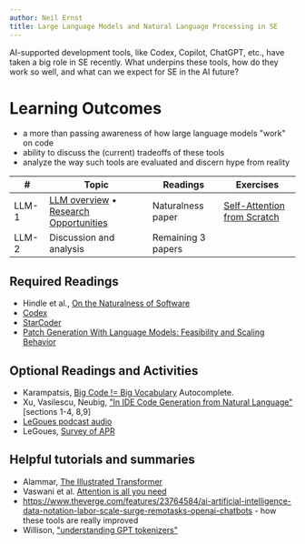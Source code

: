 ```yaml
---
author: Neil Ernst
title: Large Language Models and Natural Language Processing in SE
---
```


AI-supported development tools, like Codex, Copilot, ChatGPT, etc., have taken a big role in SE recently. What underpins these tools, how do they work so well, and what can we expect for SE in the AI future?

# Learning Outcomes

- a more than passing awareness of how large language models "work" on code
- ability to discuss the (current) tradeoffs of these tools
- analyze the way such tools are evaluated and discern hype from reality

| #     | Topic                   | Readings             | Exercises |
| ----- | ----------------------- | -------------------- | --------- |
| LLM-1 | [LLM overview](slides/llm-intro.md) • [Research Opportunities](slides/Grad-Opportunities.md)   | Naturalness paper |  [Self-Attention from Scratch](https://sebastianraschka.com/blog/2023/self-attention-from-scratch.html)        |
| LLM-2 | Discussion and analysis |       Remaining 3 papers               |           |


## Required Readings

* Hindle et al., [On the Naturalness of Software](https://dl.acm.org/doi/10.5555/2337223.2337322)
* [Codex](https://arxiv.org/pdf/2107.03374.pdf)
* [StarCoder](https://arxiv.org/abs/2305.06161)
* [Patch Generation With Language Models: Feasibility and Scaling Behavior](https://openreview.net/pdf?id=rHlzJh_b1-5)

## Optional Readings and Activities

* Karampatsis, [Big Code != Big Vocabulary](https://ieeexplore.ieee.org/abstract/document/9284032) 
  Autocomplete.
* Xu, Vasilescu, Neubig, ["In IDE Code Generation from Natural Language"](https://arxiv.org/abs/2101.11149) [sections 1-4, 8,9]
* [LeGoues podcast audio](https://www.youtube.com/watch?v=YPfyRT80VJI)
* LeGoues, [Survey of APR](http://www.cs.cmu.edu/~clegoues/docs/legoues-cacm2019.pdf) 

## Helpful tutorials and summaries
* Alammar, [The Illustrated Transformer](http://jalammar.github.io/illustrated-transformer/)
* Vaswani et al. [Attention is all you need](https://arxiv.org/abs/1706.03762)
* https://www.theverge.com/features/23764584/ai-artificial-intelligence-data-notation-labor-scale-surge-remotasks-openai-chatbots - how these tools are really improved
* Willison, ["understanding GPT tokenizers"](https://simonwillison.net/2023/Jun/8/gpt-tokenizers/)
